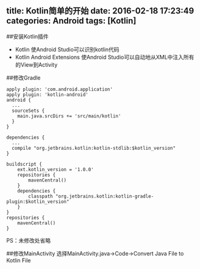 title: Kotlin简单的开始
date: 2016-02-18 17:23:49
categories: Android
tags: [Kotlin]
---
<!--more-->
##安装Kotlin插件
- Kotlin 使Android Studio可以识别kotlin代码
- Kotlin Android Extensions 使Android Studio可以自动地从XML中注入所有的View到Activity

##修改Gradle
```Gradle
apply plugin: 'com.android.application'
apply plugin: 'kotlin-android'
android {
  ...
  sourceSets {
    main.java.srcDirs += 'src/main/kotlin'
  }
}

dependencies {
  ...    
  compile "org.jetbrains.kotlin:kotlin-stdlib:$kotlin_version"
}

buildscript {
    ext.kotlin_version = '1.0.0'
    repositories {
        mavenCentral()
    }
    dependencies {
        classpath "org.jetbrains.kotlin:kotlin-gradle-plugin:$kotlin_version"
    }
}
repositories {
    mavenCentral()
}
```
PS：未修改处省略

##修改MainActivity
选择MainActivity.java->Code->Convert Java File to Kotlin File
